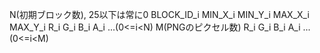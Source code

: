 N(初期ブロック数), 25以下は常に0
BLOCK_ID_i
MIN_X_i MIN_Y_i
MAX_X_i MAX_Y_i
R_i G_i B_i A_i
...(0<=i<N)
M(PNGのピクセル数)
R_i G_i B_i A_i
...(0<=i<M)